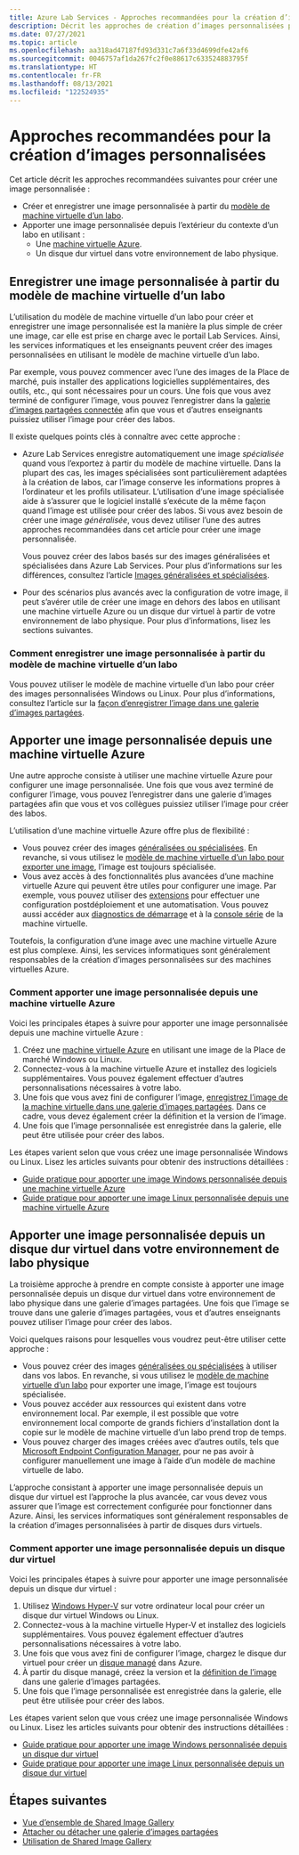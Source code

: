 ```yaml
---
title: Azure Lab Services - Approches recommandées pour la création d’images personnalisées pour les labos
description: Décrit les approches de création d’images personnalisées pour les labos.
ms.date: 07/27/2021
ms.topic: article
ms.openlocfilehash: aa318ad47187fd93d331c7a6f33d4699dfe42af6
ms.sourcegitcommit: 0046757af1da267fc2f0e88617c633524883795f
ms.translationtype: HT
ms.contentlocale: fr-FR
ms.lasthandoff: 08/13/2021
ms.locfileid: "122524935"
---
```

# <a name="recommended-approaches-for-creating-custom-images"></a>Approches recommandées pour la création d’images personnalisées
Cet article décrit les approches recommandées suivantes pour créer une image personnalisée :

-   Créer et enregistrer une image personnalisée à partir du [modèle de machine virtuelle d’un labo](how-to-create-manage-template.md).
-   Apporter une image personnalisée depuis l’extérieur du contexte d’un labo en utilisant :
    - Une [machine virtuelle Azure](https://azure.microsoft.com/services/virtual-machines/).
    - Un disque dur virtuel dans votre environnement de labo physique.

## <a name="save-a-custom-image-from-a-labs-template-vm"></a>Enregistrer une image personnalisée à partir du modèle de machine virtuelle d’un labo 

L’utilisation du modèle de machine virtuelle d’un labo pour créer et enregistrer une image personnalisée est la manière la plus simple de créer une image, car elle est prise en charge avec le portail Lab Services.  Ainsi, les services informatiques et les enseignants peuvent créer des images personnalisées en utilisant le modèle de machine virtuelle d’un labo.

Par exemple, vous pouvez commencer avec l’une des images de la Place de marché, puis installer des applications logicielles supplémentaires, des outils, etc., qui sont nécessaires pour un cours.  Une fois que vous avez terminé de configurer l’image, vous pouvez l’enregistrer dans la [galerie d’images partagées connectée](how-to-attach-detach-shared-image-gallery.md) afin que vous et d’autres enseignants puissiez utiliser l’image pour créer des labos.

Il existe quelques points clés à connaître avec cette approche :
-   Azure Lab Services enregistre automatiquement une image *spécialisée* quand vous l’exportez à partir du modèle de machine virtuelle.  Dans la plupart des cas, les images spécialisées sont particulièrement adaptées à la création de labos, car l’image conserve les informations propres à l’ordinateur et les profils utilisateur.  L’utilisation d’une image spécialisée aide à s’assurer que le logiciel installé s’exécute de la même façon quand l’image est utilisée pour créer des labos.  Si vous avez besoin de créer une image *généralisée*, vous devez utiliser l’une des autres approches recommandées dans cet article pour créer une image personnalisée.

    Vous pouvez créer des labos basés sur des images généralisées et spécialisées dans Azure Lab Services.  Pour plus d’informations sur les différences, consultez l’article [Images généralisées et spécialisées](../virtual-machines/shared-image-galleries.md#generalized-and-specialized-images).

-   Pour des scénarios plus avancés avec la configuration de votre image, il peut s’avérer utile de créer une image en dehors des labos en utilisant une machine virtuelle Azure ou un disque dur virtuel à partir de votre environnement de labo physique.  Pour plus d’informations, lisez les sections suivantes.

### <a name="how-to-save-a-custom-image-from-a-labs-template-vm"></a>Comment enregistrer une image personnalisée à partir du modèle de machine virtuelle d’un labo

Vous pouvez utiliser le modèle de machine virtuelle d’un labo pour créer des images personnalisées Windows ou Linux.  Pour plus d’informations, consultez l’article sur la [façon d’enregistrer l’image dans une galerie d’images partagées](how-to-use-shared-image-gallery.md#save-an-image-to-the-shared-image-gallery).

## <a name="bring-a-custom-image-from-an-azure-vm"></a>Apporter une image personnalisée depuis une machine virtuelle Azure

Une autre approche consiste à utiliser une machine virtuelle Azure pour configurer une image personnalisée.  Une fois que vous avez terminé de configurer l’image, vous pouvez l’enregistrer dans une galerie d’images partagées afin que vous et vos collègues puissiez utiliser l’image pour créer des labos.

L’utilisation d’une machine virtuelle Azure offre plus de flexibilité :
-   Vous pouvez créer des images [généralisées ou spécialisées](../virtual-machines/shared-image-galleries.md#generalized-and-specialized-images).  En revanche, si vous utilisez le [modèle de machine virtuelle d’un labo pour exporter une image](how-to-use-shared-image-gallery.md), l’image est toujours spécialisée.
-   Vous avez accès à des fonctionnalités plus avancées d’une machine virtuelle Azure qui peuvent être utiles pour configurer une image.  Par exemple, vous pouvez utiliser des [extensions](../virtual-machines/extensions/overview.md) pour effectuer une configuration postdéploiement et une automatisation.  Vous pouvez aussi accéder aux [diagnostics de démarrage](../virtual-machines/boot-diagnostics.md) et à la [console série](/troubleshoot/azure/virtual-machines/serial-console-overview) de la machine virtuelle.

Toutefois, la configuration d’une image avec une machine virtuelle Azure est plus complexe.  Ainsi, les services informatiques sont généralement responsables de la création d’images personnalisées sur des machines virtuelles Azure.

### <a name="how-to-bring-a-custom-image-from-an-azure-vm"></a>Comment apporter une image personnalisée depuis une machine virtuelle Azure

Voici les principales étapes à suivre pour apporter une image personnalisée depuis une machine virtuelle Azure :

1.  Créez une [machine virtuelle Azure](https://azure.microsoft.com/services/virtual-machines/) en utilisant une image de la Place de marché Windows ou Linux.  
1.  Connectez-vous à la machine virtuelle Azure et installez des logiciels supplémentaires.  Vous pouvez également effectuer d’autres personnalisations nécessaires à votre labo.  
1.  Une fois que vous avez fini de configurer l’image, [enregistrez l’image de la machine virtuelle dans une galerie d’images partagées](../virtual-machines/image-version-vm-powershell.md).  Dans ce cadre, vous devez également créer la définition et la version de l’image.
1.  Une fois que l’image personnalisée est enregistrée dans la galerie, elle peut être utilisée pour créer des labos.   

Les étapes varient selon que vous créez une image personnalisée Windows ou Linux.  Lisez les articles suivants pour obtenir des instructions détaillées :

-   [Guide pratique pour apporter une image Windows personnalisée depuis une machine virtuelle Azure](how-to-bring-custom-windows-image-azure-vm.md)
-   [Guide pratique pour apporter une image Linux personnalisée depuis une machine virtuelle Azure](how-to-bring-custom-linux-image-azure-vm.md)

## <a name="bring-a-custom-image-from-a-vhd-in-your-physical-lab-environment"></a>Apporter une image personnalisée depuis un disque dur virtuel dans votre environnement de labo physique

La troisième approche à prendre en compte consiste à apporter une image personnalisée depuis un disque dur virtuel dans votre environnement de labo physique dans une galerie d’images partagées.  Une fois que l’image se trouve dans une galerie d’images partagées, vous et d’autres enseignants pouvez utiliser l’image pour créer des labos.

Voici quelques raisons pour lesquelles vous voudrez peut-être utiliser cette approche :

-   Vous pouvez créer des images [généralisées ou spécialisées](../virtual-machines/shared-image-galleries.md#generalized-and-specialized-images) à utiliser dans vos labos.  En revanche, si vous utilisez le [modèle de machine virtuelle d’un labo](how-to-use-shared-image-gallery.md) pour exporter une image, l’image est toujours spécialisée.
-   Vous pouvez accéder aux ressources qui existent dans votre environnement local.  Par exemple, il est possible que votre environnement local comporte de grands fichiers d’installation dont la copie sur le modèle de machine virtuelle d’un labo prend trop de temps.
-   Vous pouvez charger des images créées avec d’autres outils, tels que [Microsoft Endpoint Configuration Manager](/mem/configmgr/core/understand/introduction), pour ne pas avoir à configurer manuellement une image à l’aide d’un modèle de machine virtuelle de labo.

L’approche consistant à apporter une image personnalisée depuis un disque dur virtuel est l’approche la plus avancée, car vous devez vous assurer que l’image est correctement configurée pour fonctionner dans Azure.  Ainsi, les services informatiques sont généralement responsables de la création d’images personnalisées à partir de disques durs virtuels.

### <a name="how-to-bring-a-custom-image-from-a-vhd"></a>Comment apporter une image personnalisée depuis un disque dur virtuel

Voici les principales étapes à suivre pour apporter une image personnalisée depuis un disque dur virtuel :

1.  Utilisez [Windows Hyper-V](/virtualization/hyper-v-on-windows/about/) sur votre ordinateur local pour créer un disque dur virtuel Windows ou Linux.
1.  Connectez-vous à la machine virtuelle Hyper-V et installez des logiciels supplémentaires.  Vous pouvez également effectuer d’autres personnalisations nécessaires à votre labo.  
1.  Une fois que vous avez fini de configurer l’image, chargez le disque dur virtuel pour créer un [disque managé](../virtual-machines/managed-disks-overview.md) dans Azure.
1.  À partir du disque managé, créez la version et la [définition de l’image](../virtual-machines/shared-image-galleries.md#image-definitions) dans une galerie d’images partagées.
1.  Une fois que l’image personnalisée est enregistrée dans la galerie, elle peut être utilisée pour créer des labos.   

Les étapes varient selon que vous créez une image personnalisée Windows ou Linux.  Lisez les articles suivants pour obtenir des instructions détaillées :

-   [Guide pratique pour apporter une image Windows personnalisée depuis un disque dur virtuel](upload-custom-image-shared-image-gallery.md)
-   [Guide pratique pour apporter une image Linux personnalisée depuis un disque dur virtuel](how-to-bring-custom-linux-image-vhd.md)

## <a name="next-steps"></a>Étapes suivantes

* [Vue d’ensemble de Shared Image Gallery](../virtual-machines/shared-image-galleries.md)
* [Attacher ou détacher une galerie d’images partagées](how-to-attach-detach-shared-image-gallery.md)
* [Utilisation de Shared Image Gallery](how-to-use-shared-image-gallery.md)